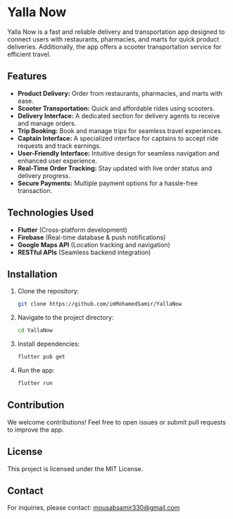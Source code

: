 # Yalla Now

Yalla Now is a fast and reliable delivery and transportation app designed to connect users with restaurants, pharmacies, and marts for quick product deliveries. Additionally, the app offers a scooter transportation service for efficient travel.

## Features

- **Product Delivery:** Order from restaurants, pharmacies, and marts with ease.
- **Scooter Transportation:** Quick and affordable rides using scooters.
- **Delivery Interface:** A dedicated section for delivery agents to receive and manage orders.
- **Trip Booking:** Book and manage trips for seamless travel experiences.
- **Captain Interface:** A specialized interface for captains to accept ride requests and track earnings.
- **User-Friendly Interface:** Intuitive design for seamless navigation and enhanced user experience.
- **Real-Time Order Tracking:** Stay updated with live order status and delivery progress.
- **Secure Payments:** Multiple payment options for a hassle-free transaction.

## Technologies Used
- **Flutter** (Cross-platform development)
- **Firebase** (Real-time database & push notifications)
- **Google Maps API** (Location tracking and navigation)
- **RESTful APIs** (Seamless backend integration)

## Installation

1. Clone the repository:
   ```bash
   git clone https://github.com/imMohamedSamir/YallaNow
   ```
2. Navigate to the project directory:
   ```bash
   cd YallaNow
   ```
3. Install dependencies:
   ```bash
   flutter pub get
   ```
4. Run the app:
   ```bash
   flutter run
   ```

## Contribution
We welcome contributions! Feel free to open issues or submit pull requests to improve the app.

## License
This project is licensed under the MIT License.

## Contact
For inquiries, please contact: mousabsamir330@gmail.com
